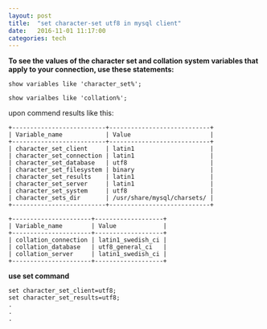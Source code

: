 ```yaml
---
layout: post
title:  "set character-set utf8 in mysql client"
date:   2016-11-01 11:17:00
categories: tech 
---
```


**To see the values of the character set and collation system variables
that apply to your connection, use these statements:**

```mysql
show variables like 'character_set%';

show varialbes like 'collation%';
```
upon commend results like this:

```mysql
+--------------------------+----------------------------+
| Variable_name            | Value                      |
+--------------------------+----------------------------+
| character_set_client     | latin1                     |
| character_set_connection | latin1                     |
| character_set_database   | utf8                       |
| character_set_filesystem | binary                     |
| character_set_results    | latin1                     |
| character_set_server     | latin1                     |
| character_set_system     | utf8                       |
| character_sets_dir       | /usr/share/mysql/charsets/ |
+--------------------------+----------------------------+
```
```mysql
+----------------------+-------------------+
| Variable_name        | Value             |
+----------------------+-------------------+
| collation_connection | latin1_swedish_ci |
| collation_database   | utf8_general_ci   |
| collation_server     | latin1_swedish_ci |
+----------------------+-------------------+
```

**use set command**

```mysql
set character_set_client=utf8;
set character_set_results=utf8;
.
.
.
```

